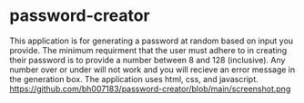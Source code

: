 # password-creator
This application is for generating a password at random based on input you provide. The minimum requirment that the user must adhere to in creating their password is to provide a number between 8 and 128 (inclusive). Any number over or under will not work and you will recieve an error message in the generation box. 
The application uses html, css, and javascript.
https://github.com/bh007183/password-creator/blob/main/screenshot.png
